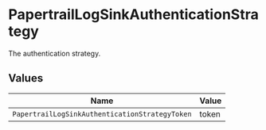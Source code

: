# PapertrailLogSinkAuthenticationStrategy

The authentication strategy.


## Values

| Name                                           | Value                                          |
| ---------------------------------------------- | ---------------------------------------------- |
| `PapertrailLogSinkAuthenticationStrategyToken` | token                                          |